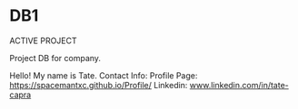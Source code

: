 # DB1
ACTIVE PROJECT

Project DB for company.

Hello! My name is Tate.
Contact Info: Profile Page: https://spacemantxc.github.io/Profile/ Linkedin: www.linkedin.com/in/tate-capra